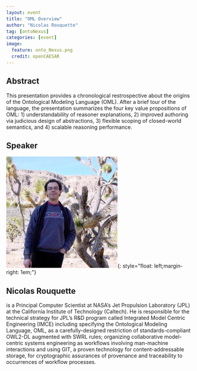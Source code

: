 ```yaml
---
layout: event
title: "OML Overview"
author: "Nicolas Rouquette"
tag: [ontoNexus]
categories: [event]
image:
  feature: onto_Nexus.png
  credit: openCAESAR
---
```


## Abstract

This presentation provides a chronological restrospective about the origins of the Ontological Modeling Language (OML). After a brief tour of the language, the presentation summarizes the four key value propositions of OML: 1) understandability of reasoner explanations, 2) improved authoring via judicious design of abstractions, 3) flexible scoping of closed-world semantics, and 4) scalable reasoning performance.

## Speaker
![Nicolas Rouquette](img/Rouquette.jpeg){: style="float: left;margin-right: 1em;"}

<h2>Nicolas Rouquette</h2> is a Principal Computer Scientist at NASA’s Jet Propulsion Laboratory (JPL) at the California Institute of Technology (Caltech). He is responsible for the technical strategy for JPL’s R&D program called Integrated Model Centric Engineering (IMCE) including specifying the Ontological Modeling Language, OML, as a carefully-designed restriction of standards-compliant OWL2-DL augmented with SWRL rules; organizing collaborative model-centric systems engineering as workflows involving man-machine interactions and using GIT, a proven technology for content-addressable storage, for cryptographic assurances of provenance and traceability to occurrences of workflow processes.